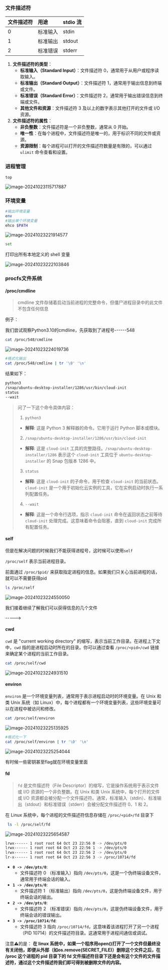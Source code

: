 ### 文件描述符

| 文件描述符 | 用途     | stdio 流 |
| :--------- | :------- | :------- |
| 0          | 标准输入 | stdin    |
| 1          | 标准输出 | stdout   |
| 2          | 标准错误 | stderr   |

1. **文件描述符的类型**：
   - **标准输入（Standard Input）**：文件描述符 0，通常用于从用户或程序读取输入。
   - **标准输出（Standard Output）**：文件描述符 1，通常用于输出信息到终端或文件。
   - **标准错误（Standard Error）**：文件描述符 2，通常用于输出错误信息到终端或文件。
   - **其他文件和资源**：文件描述符 3 及以上的数字表示其他打开的文件或 I/O 资源。
2. **文件描述符的属性**：
   - **非负整数**：文件描述符是一个非负整数，通常从 0 开始。
   - **唯一性**：在每个进程中，文件描述符是唯一的，用于标识不同的文件或资源。
   - **资源限制**：每个进程可以打开的文件描述符数量是有限的，可以通过 `ulimit` 命令查看和设置。



### 进程管理

`top`

![image-20241023115717887](https://gitee.com/bx33661/image/raw/master/path/image-20241023115717887.png)



### 环境变量

```bash
#输出环境变量
env
#输出单个环境变量
ehco $PATH
```

![image-20241023221914577](https://gitee.com/bx33661/image/raw/master/path/image-20241023221914577.png)



```bash
set
```

打印出所有本地定义的 shell 变量

![image-20241023222103846](https://gitee.com/bx33661/image/raw/master/path/image-20241023222103846.png)





### procfs文件系统

#### /proc/cmdline

> cmdline 文件存储着启动当前进程的完整命令，但僵尸进程目录中的此文件不包含任何信息

例子：

我们尝试观察Python3.10的cmdline，先获取到了进程号------548

```bash
cat /proc/548/cmdline
```

![image-20241023224019736](https://gitee.com/bx33661/image/raw/master/path/image-20241023224019736.png)

```bash
#格式化输出
cat /proc/548/cmdline | tr '\0' '\n'
```

结果如下：

```bash
python3
/snap/ubuntu-desktop-installer/1286/usr/bin/cloud-init
status
--wait
```

> 问了一下这个命令具体内容：
>
> 1. `python3`
>
> - **解释**: 这是 Python 3 解释器的命令。它用于运行 Python 脚本或模块。
>
> 2. `/snap/ubuntu-desktop-installer/1286/usr/bin/cloud-init`
>
> - **解释**: 这是 `cloud-init` 工具的完整路径。`/snap/ubuntu-desktop-installer/1286` 表示这个 `cloud-init` 工具位于 `ubuntu-desktop-installer` 的 Snap 包版本 1286 中。
>
> 3. `status`
>
> - **解释**: 这是 `cloud-init` 的子命令，用于检查 `cloud-init` 的当前状态。`cloud-init` 是一个用于初始化云实例的工具，它在实例启动时执行一系列配置任务。
>
> 4. `--wait`
>
> - **解释**: 这是一个命令行选项，指示 `cloud-init` 命令在返回状态之前等待 `cloud-init` 处理完成。这意味着命令会阻塞，直到 `cloud-init` 完成所有配置任务。



#### self

但是在解决问题的时候我们不能获得进程号，这时候可以使用`self`

`/proc/self` 表示当前进程目录。

前面通过 `/proc/$pid/` 来获取指定进程的信息。如果我们只关心当前进程的话，就可以不需要获得pid

```bash
ls /proc/self
```

![image-20241023224550050](https://gitee.com/bx33661/image/raw/master/path/image-20241023224550050.png)



我们接着继续了解我们可以获得信息的几个文件

----->



#### cwd

`cwd` 是 "current working directory" 的缩写，表示当前工作目录。在进程上下文中，`cwd` 指的是进程启动时所在的目录。你可以通过查看 `/proc/<pid>/cwd` 链接来确定某个进程的当前工作目录。

```bash
cat /proc/self/cwd
```

![image-20241023224931510](https://gitee.com/bx33661/image/raw/master/path/image-20241023224931510.png)



#### environ

`environ` 是一个环境变量列表，通常用于表示进程启动时的环境变量。在 Unix 和类 Unix 系统（如 Linux）中，每个进程都有一个环境变量列表，这些环境变量可以在进程中被访问和修改。

```bash
cat /proc/self/environ  
```

![image-20241023225135925](https://gitee.com/bx33661/image/raw/master/path/image-20241023225135925.png)

```bash
#格式化一下
cat /proc/self/environ | tr '\0' '\n'
```

![image-20241023225254044](https://gitee.com/bx33661/image/raw/master/path/image-20241023225254044.png)

有时候一些密钥甚至flag就在环境变量里面



#### fd

> `fd` 是文件描述符（File Descriptor）的缩写，它是操作系统用于表示文件或 I/O 资源的一个非负整数。在 Unix 和类 Unix 系统中，每个打开的文件或 I/O 资源都会被分配一个文件描述符。通常，标准输入（stdin）、标准输出（stdout）和标准错误（stderr）会被分配文件描述符 0、1 和 2。

在 Linux 系统中，每个进程的文件描述符信息存储在 `/proc/<pid>/fd` 目录下

```bash
 ls -l /proc/self/fd  
```

![image-20241023225654587](https://gitee.com/bx33661/image/raw/master/path/image-20241023225654587.png)

```bash
lrwx------ 1 root root 64 Oct 23 22:56 0 -> /dev/pts/0
lrwx------ 1 root root 64 Oct 23 22:56 1 -> /dev/pts/0
lrwx------ 1 root root 64 Oct 23 22:56 2 -> /dev/pts/0
lr-x------ 1 root root 64 Oct 23 22:56 3 -> /proc/10714/fd
```

- **`0 -> /dev/pts/0`**:
  - 文件描述符 0 （标准输入）指向 `/dev/pts/0`，这是一个伪终端设备文件，通常用于终端会话的输入。
- **`1 -> /dev/pts/0`**:
  - 文件描述符 1 （标准输出）指向 `/dev/pts/0`，这是伪终端设备文件，用于终端会话的输出。
- **`2 -> /dev/pts/0`**:
  - 文件描述符 2 （标准错误）指向 `/dev/pts/0`，这是伪终端设备文件，用于终端会话的错误输出。
- **`3 -> /proc/10714/fd`**:
  - 文件描述符 3 指向 `/proc/10714/fd`，这意味着该进程打开了另一个进程（PID 10714）的文件描述符目录。这通常用于进程间通信或调试。



注意⚠️的是：
**在 linux 系统中，如果一个程序用open()打开了一个文件但最终没有关闭他，即便从外部（如os.remove(SECRET_FILE)）删除这个文件之后，在 /proc 这个进程的 pid 目录下的 fd 文件描述符目录下还是会有这个文件的文件描述符，通过这个文件描述符我们即可得到被删除文件的内容。**